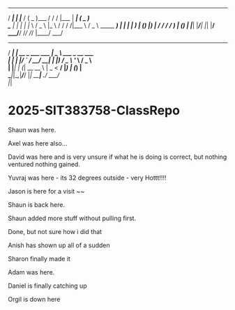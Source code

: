  ____ ___ _____ _____  ___ _____      __  _____ ____   ___          
/ ___|_ _|_   _|___ / ( _ )___ /     / / |___  | ___| ( _ )         
\___ \| |  | |   |_ \ / _ \ |_ \    / /     / /|___ \ / _ \   _____ 
 ___) | |  | |  ___) | (_) |__) |  / /     / /  ___) | (_) | |_____|
|____/___| |_| |____/ \___/____/  /_/     /_/  |____/ \___/         
  ____ _                 ____                                       
 / ___| | __ _ ___ ___  |  _ \ ___ _ __   ___                       
| |   | |/ _` / __/ __| | |_) / _ \ '_ \ / _ \                      
| |___| | (_| \__ \__ \ |  _ <  __/ |_) | (_) |                     
 \____|_|\__,_|___/___/ |_| \_\___| .__/ \___/                      
                                  |_|                                

# 2025-SIT383758-ClassRepo

Shaun was here.

Axel was here also...

David was here and is very unsure if what he is doing is correct, but nothing ventured nothing gained.

Yuvraj was here - its 32 degrees outside - very Hottt!!!!

Jason is here for a visit ~~

Shaun is back here.

Shaun added more stuff without pulling first.

Done, but not sure how i did that

Anish has shown up all of a sudden

Sharon finally made it

Adam was here.

Daniel is finally catching up


















































Orgil is down here